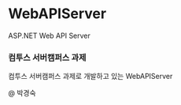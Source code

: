 # WebAPIServer
ASP.NET Web API Server


### 컴투스 서버캠퍼스 과제
컴투스 서버캠퍼스 과제로 개발하고 있는 WebAPIServer</br>

@ 박경숙
